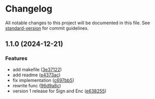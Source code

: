 # Changelog

All notable changes to this project will be documented in this file. See [standard-version](https://github.com/conventional-changelog/standard-version) for commit guidelines.

## 1.1.0 (2024-12-21)


### Features

* add makefile ([3e37122](https://github.com/inadigital-inapas/kuncy/commit/3e37122fcd256e4dccecfb147aabad690c84a4c8))
* add readme ([e4373ac](https://github.com/inadigital-inapas/kuncy/commit/e4373ac8917133452f3da6e977741857cd8c5256))
* fix implementation ([c697bb5](https://github.com/inadigital-inapas/kuncy/commit/c697bb50d8ff3f8d4d5218d545d8fcea34924847))
* rewrite func ([96d9a8c](https://github.com/inadigital-inapas/kuncy/commit/96d9a8c333d129069499b752d46a093bd6fc7651))
* version 1 release for Sign and Enc ([e638255](https://github.com/inadigital-inapas/kuncy/commit/e6382551ee1985d79f2e79ba274a204003e428f6))
